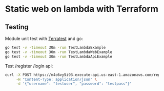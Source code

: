 # Static web on lambda with Terraform

## Testing

Module unit test with [Terratest](https://github.com/gruntwork-io/terratest) and go:

```bash
go test -v -timeout 30m -run TestLambdaExample
go test -v -timeout 30m -run TestLambdaWebExample
go test -v -timeout 30m -run TestLambdaApiExample
```
Test /register /login api:
```bash
curl -X POST https://m4o6vy5i93.execute-api.us-east-1.amazonaws.com/register \
     -H "Content-Type: application/json" \
     -d '{"username": "testuser", "password": "testpass"}'
```
